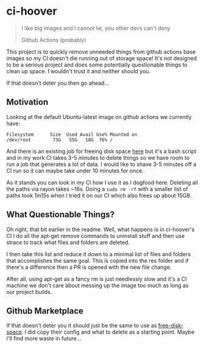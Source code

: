 # ci-hoover

> I like big images and I cannot lie, you other devs can't deny
>
> Github Actions (probably)

This project is to quickly remove unneeded things from github actions base
images so my CI doesn't die running out of storage space! It's not designed
to be a serious project and does some potentially questionable things to clean
up space. I wouldn't trust it and neither should you.

If that doesn't deter you then go ahead...

## Motivation

Looking at the default Ubuntu-latest image on github actions we currently have:

```
Filesystem      Size  Used Avail Use% Mounted on
/dev/root        73G   55G   18G  76% /
```

And there is an existing job for freeing disk space [here](https://github.com/jlumbroso/free-disk-space)
but it's a bash script and in my work CI takes 3-5 minutes to delete
things so we have room to run a job that generates a lot of data. I
would like to shave 3-5 minutes off a CI run so it can maybe take under
10 minutes for once.

As it stands you can look in my CI how I use it as I dogfood here. Deleting
all the paths via rayon takes ~16s. Doing a `sudo rm -rf` with a smaller list 
of paths took 1m15s when I tried it on our CI which also frees up about 15GB. 

## What Questionable Things?

Oh right, that bit earlier in the readme. Well, what happens is in ci-hoover's
CI I do all the apt-get remove commands to uninstall stuff and then use strace
to track what files and folders are deleted. 

I then take this list and reduce it down to a minimal list of files and folders
that accomplishes the same goal. This is copied into the res folder and if
there's a difference then a PR is opened with the new file change.

After all, using apt-get as a fancy rm is just needlessly slow and it's a CI
machine we don't care about messing up the image too much as long as our
project builds.

## Github Marketplace

If that doesn't deter you it should just be the same to use as
[free-disk-space](https://github.com/jlumbroso/free-disk-space). I did copy
their config and what to delete as a starting point. Maybe I'll find more waste
in future...
